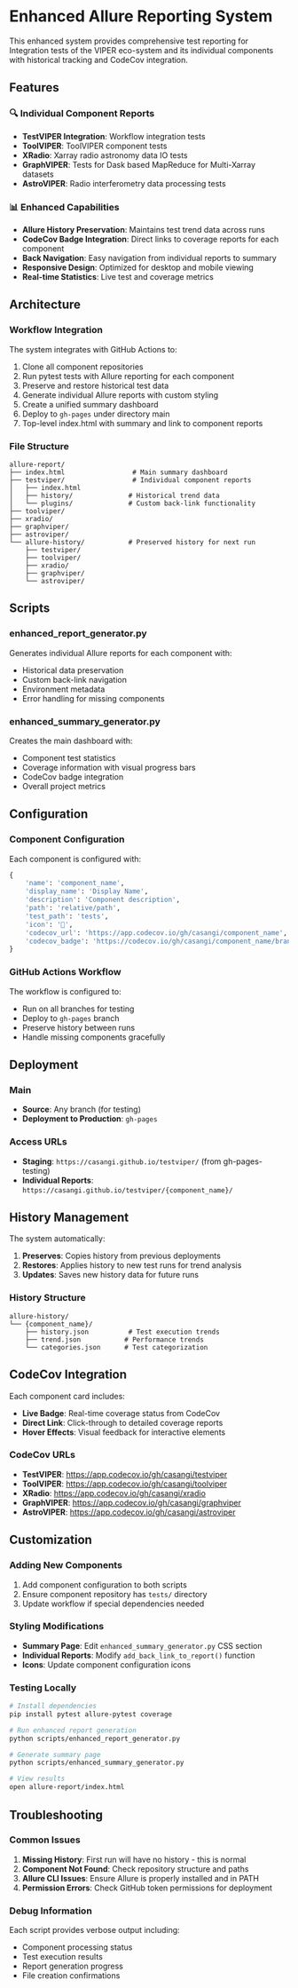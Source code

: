 # Enhanced Allure Reporting System

This enhanced system provides comprehensive test reporting for Integration tests of the VIPER eco-system and its individual components with historical tracking and CodeCov integration.

## Features

### 🔍 Individual Component Reports
- **TestVIPER Integration**: Workflow integration tests
- **ToolVIPER**: ToolVIPER component tests  
- **XRadio**: Xarray radio astronomy data IO tests
- **GraphVIPER**: Tests for Dask based MapReduce for Multi-Xarray datasets
- **AstroVIPER**: Radio interferometry data processing tests

### 📊 Enhanced Capabilities
- **Allure History Preservation**: Maintains test trend data across runs
- **CodeCov Badge Integration**: Direct links to coverage reports for each component
- **Back Navigation**: Easy navigation from individual reports to summary
- **Responsive Design**: Optimized for desktop and mobile viewing
- **Real-time Statistics**: Live test and coverage metrics

## Architecture

### Workflow Integration
The system integrates with GitHub Actions to:
1. Clone all component repositories
2. Run pytest tests with Allure reporting for each component
3. Preserve and restore historical test data
4. Generate individual Allure reports with custom styling
5. Create a unified summary dashboard
6. Deploy to `gh-pages` under directory main
7. Top-level index.html with summary and link to component reports

### File Structure
```
allure-report/
├── index.html                 # Main summary dashboard
├── testviper/                 # Individual component reports
│   ├── index.html
│   ├── history/              # Historical trend data
│   └── plugins/              # Custom back-link functionality
├── toolviper/
├── xradio/
├── graphviper/
├── astroviper/
└── allure-history/           # Preserved history for next run
    ├── testviper/
    ├── toolviper/
    ├── xradio/
    ├── graphviper/
    └── astroviper/
```

## Scripts

### enhanced_report_generator.py
Generates individual Allure reports for each component with:
- Historical data preservation
- Custom back-link navigation
- Environment metadata
- Error handling for missing components

### enhanced_summary_generator.py
Creates the main dashboard with:
- Component test statistics
- Coverage information with visual progress bars
- CodeCov badge integration
- Overall project metrics

## Configuration

### Component Configuration
Each component is configured with:
```python
{
    'name': 'component_name',
    'display_name': 'Display Name',
    'description': 'Component description',
    'path': 'relative/path',
    'test_path': 'tests',
    'icon': '🔬',
    'codecov_url': 'https://app.codecov.io/gh/casangi/component_name',
    'codecov_badge': 'https://codecov.io/gh/casangi/component_name/branch/main/graph/badge.svg'
}
```

### GitHub Actions Workflow
The workflow is configured to:
- Run on all branches for testing
- Deploy to `gh-pages` branch
- Preserve history between runs
- Handle missing components gracefully

## Deployment

### Main
- **Source**: Any branch (for testing)
- **Deployment to Production**: `gh-pages`

### Access URLs
- **Staging**: `https://casangi.github.io/testviper/` (from gh-pages-testing)
- **Individual Reports**: `https://casangi.github.io/testviper/{component_name}/`

## History Management

The system automatically:
1. **Preserves**: Copies history from previous deployments
2. **Restores**: Applies history to new test runs for trend analysis
3. **Updates**: Saves new history data for future runs

### History Structure
```
allure-history/
└── {component_name}/
    ├── history.json          # Test execution trends
    ├── trend.json           # Performance trends  
    └── categories.json      # Test categorization
```

## CodeCov Integration

Each component card includes:
- **Live Badge**: Real-time coverage status from CodeCov
- **Direct Link**: Click-through to detailed coverage reports
- **Hover Effects**: Visual feedback for interactive elements

### CodeCov URLs
- **TestVIPER**: https://app.codecov.io/gh/casangi/testviper
- **ToolVIPER**: https://app.codecov.io/gh/casangi/toolviper  
- **XRadio**: https://app.codecov.io/gh/casangi/xradio
- **GraphVIPER**: https://app.codecov.io/gh/casangi/graphviper
- **AstroVIPER**: https://app.codecov.io/gh/casangi/astroviper

## Customization

### Adding New Components
1. Add component configuration to both scripts
2. Ensure component repository has `tests/` directory
3. Update workflow if special dependencies needed

### Styling Modifications  
- **Summary Page**: Edit `enhanced_summary_generator.py` CSS section
- **Individual Reports**: Modify `add_back_link_to_report()` function
- **Icons**: Update component configuration icons

### Testing Locally
```bash
# Install dependencies
pip install pytest allure-pytest coverage

# Run enhanced report generation
python scripts/enhanced_report_generator.py

# Generate summary page
python scripts/enhanced_summary_generator.py

# View results
open allure-report/index.html
```

## Troubleshooting

### Common Issues
1. **Missing History**: First run will have no history - this is normal
2. **Component Not Found**: Check repository structure and paths
3. **Allure CLI Issues**: Ensure Allure is properly installed and in PATH
4. **Permission Errors**: Check GitHub token permissions for deployment

### Debug Information
Each script provides verbose output including:
- Component processing status
- Test execution results
- Report generation progress
- File creation confirmations

